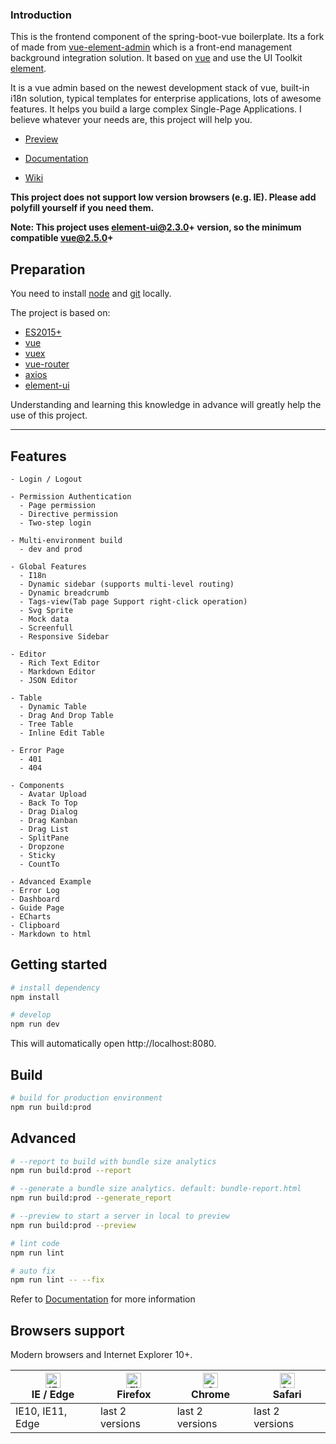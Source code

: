 ### Introduction

This is the frontend component of the spring-boot-vue boilerplate. Its a fork of made from [vue-element-admin](http://panjiachen.github.io/vue-element-admin) which is a front-end management background integration solution. It based on [vue](https://github.com/vuejs/vue) and use the UI Toolkit [element](https://github.com/ElemeFE/element).

It is a vue admin based on the newest development stack of vue, built-in i18n solution, typical templates for enterprise applications, lots of awesome features. It helps you build a large complex Single-Page Applications. I believe whatever your needs are, this project will help you.

- [Preview](http://panjiachen.github.io/vue-element-admin)

- [Documentation](https://panjiachen.github.io/vue-element-admin-site/)

- [Wiki](https://github.com/PanJiaChen/vue-element-admin/wiki)

**This project does not support low version browsers (e.g. IE). Please add polyfill yourself if you need them.**

**Note: This project uses element-ui@2.3.0+ version, so the minimum compatible vue@2.5.0+**

## Preparation

You need to install [node](http://nodejs.org/) and [git](https://git-scm.com/) locally. 

The project is based on:
* [ES2015+](http://es6.ruanyifeng.com/)
* [vue](https://cn.vuejs.org/index.html)
* [vuex](https://vuex.vuejs.org/zh-cn/)
* [vue-router](https://router.vuejs.org/zh-cn/)
* [axios](https://github.com/axios/axios)
* [element-ui](https://github.com/ElemeFE/element)

Understanding and learning this knowledge in advance will greatly help the use of this project.

---

## Features

```
- Login / Logout

- Permission Authentication
  - Page permission
  - Directive permission
  - Two-step login

- Multi-environment build
  - dev and prod

- Global Features
  - I18n
  - Dynamic sidebar (supports multi-level routing)
  - Dynamic breadcrumb
  - Tags-view(Tab page Support right-click operation)
  - Svg Sprite
  - Mock data
  - Screenfull
  - Responsive Sidebar

- Editor
  - Rich Text Editor
  - Markdown Editor
  - JSON Editor

- Table
  - Dynamic Table
  - Drag And Drop Table
  - Tree Table
  - Inline Edit Table

- Error Page
  - 401
  - 404

- Components
  - Avatar Upload
  - Back To Top
  - Drag Dialog
  - Drag Kanban
  - Drag List
  - SplitPane
  - Dropzone
  - Sticky
  - CountTo

- Advanced Example
- Error Log
- Dashboard
- Guide Page
- ECharts
- Clipboard
- Markdown to html
```

## Getting started

```bash
# install dependency
npm install

# develop
npm run dev
```

This will automatically open http://localhost:8080.

## Build

```bash
# build for production environment
npm run build:prod
```

## Advanced

```bash
# --report to build with bundle size analytics
npm run build:prod --report

# --generate a bundle size analytics. default: bundle-report.html
npm run build:prod --generate_report

# --preview to start a server in local to preview
npm run build:prod --preview

# lint code
npm run lint

# auto fix
npm run lint -- --fix
```

Refer to [Documentation](https://panjiachen.github.io/vue-element-admin-site/guide/essentials/deploy.html) for more information

## Browsers support

Modern browsers and Internet Explorer 10+.

| [<img src="https://raw.githubusercontent.com/alrra/browser-logos/master/src/edge/edge_48x48.png" alt="IE / Edge" width="24px" height="24px" />](http://godban.github.io/browsers-support-badges/)</br>IE / Edge | [<img src="https://raw.githubusercontent.com/alrra/browser-logos/master/src/firefox/firefox_48x48.png" alt="Firefox" width="24px" height="24px" />](http://godban.github.io/browsers-support-badges/)</br>Firefox | [<img src="https://raw.githubusercontent.com/alrra/browser-logos/master/src/chrome/chrome_48x48.png" alt="Chrome" width="24px" height="24px" />](http://godban.github.io/browsers-support-badges/)</br>Chrome | [<img src="https://raw.githubusercontent.com/alrra/browser-logos/master/src/safari/safari_48x48.png" alt="Safari" width="24px" height="24px" />](http://godban.github.io/browsers-support-badges/)</br>Safari |
| --------- | --------- | --------- | --------- |
| IE10, IE11, Edge| last 2 versions| last 2 versions| last 2 versions
